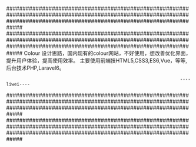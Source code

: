 #############################################################################################################################################################################
#############################################################################################################################################################################
Colour
     设计思路，国内现有的colour网站，不好使用，想改善优化界面，提升用户体验，提高使用效率。
     主要使用前端技HTML5,CSS3,ES6,Vue，等等,后台技术PHP,Laravel6。


                                                                      ----liwei---- 
#############################################################################################################################################################################
#############################################################################################################################################################################
